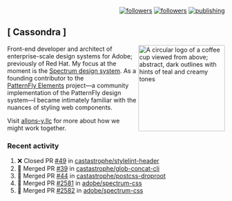 <p align="right"><a rel="me" href="https://front-end.social/@castastrophe">
    <img alt="followers" title="Follow me on Mastodon" src="https://img.shields.io/mastodon/follow/109297102751309835?domain=https%3A%2F%2Ffront-end.social&label=Follow&logo=mastodon&logoColor=white&style=for-the-badge&labelColor=008080&color=006969"/></a>
  <a href="https://codepen.io/castastrophe/">
    <img alt="followers" title="Follow me on CodePen" src="https://img.shields.io/badge/23-1?color=640464&labelColor=7c007c&style=for-the-badge&logo=codepen&label=Follow"/></a>
<a href="https://castastrophe.medium.com/">
    <img alt="publishing" title="View articles on Medium" src="https://img.shields.io/badge/107-1?color=666&labelColor=444&label=subscribe&logo=medium&logoColor=white&style=for-the-badge"/></a>
</p>

## [&nbsp;Cassondra&nbsp;]

<img align="right" src="https://github-production-user-asset-6210df.s3.amazonaws.com/1840295/253016758-ba468774-1cd3-42c2-8f43-947b5eeb5edf.png" height="200" alt="A circular logo of a coffee cup viewed from above; abstract, dark outlines with hints of teal and creamy tones">

Front-end developer and architect of enterprise-scale design systems for Adobe; previously of Red Hat. My focus at the moment is the [Spectrum design system](https://github.com/adobe/spectrum-css). As a founding contributor to the [PatternFly&nbsp;Elements](https://github.com/patternfly/patternfly-elements) project&mdash;a community implementation of the PatternFly design system&mdash;I became intimately familiar with the nuances of styling web components.

Visit [allons-y.llc](http://allons-y.llc/) for more about how we might work together.

### Recent activity

<!--START_SECTION:activity-->
1. ❌ Closed PR [#49](https://github.com/castastrophe/stylelint-header/pull/49) in [castastrophe/stylelint-header](https://github.com/castastrophe/stylelint-header)
2. 🎉 Merged PR [#39](https://github.com/castastrophe/glob-concat-cli/pull/39) in [castastrophe/glob-concat-cli](https://github.com/castastrophe/glob-concat-cli)
3. 🎉 Merged PR [#44](https://github.com/castastrophe/postcss-droproot/pull/44) in [castastrophe/postcss-droproot](https://github.com/castastrophe/postcss-droproot)
4. 🎉 Merged PR [#2581](https://github.com/adobe/spectrum-css/pull/2581) in [adobe/spectrum-css](https://github.com/adobe/spectrum-css)
5. 🎉 Merged PR [#2582](https://github.com/adobe/spectrum-css/pull/2582) in [adobe/spectrum-css](https://github.com/adobe/spectrum-css)
<!--END_SECTION:activity-->
